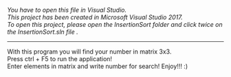 <i>You have to open this file in Visual Studio.<br>
This project has been created in Microsoft Visual Studio 2017.<br>
To open this project, please open the InsertionSort folder and click twice on the InsertionSort.sln file .</i>
<hr>
With this program you will find your number in matrix 3x3.<br>
Press ctrl + F5 to run the application!<br>
Enter elements in matrix and write number for search!
Enjoy!!! :)